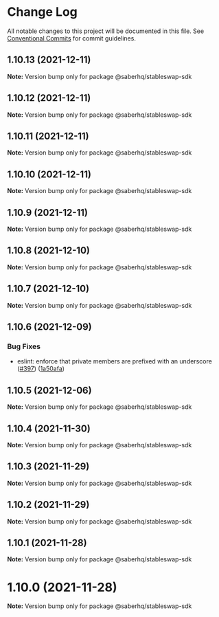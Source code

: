# Change Log

All notable changes to this project will be documented in this file.
See [Conventional Commits](https://conventionalcommits.org) for commit guidelines.

## 1.10.13 (2021-12-11)

**Note:** Version bump only for package @saberhq/stableswap-sdk





## 1.10.12 (2021-12-11)

**Note:** Version bump only for package @saberhq/stableswap-sdk





## 1.10.11 (2021-12-11)

**Note:** Version bump only for package @saberhq/stableswap-sdk





## 1.10.10 (2021-12-11)

**Note:** Version bump only for package @saberhq/stableswap-sdk





## 1.10.9 (2021-12-11)

**Note:** Version bump only for package @saberhq/stableswap-sdk





## 1.10.8 (2021-12-10)

**Note:** Version bump only for package @saberhq/stableswap-sdk





## 1.10.7 (2021-12-10)

**Note:** Version bump only for package @saberhq/stableswap-sdk





## 1.10.6 (2021-12-09)


### Bug Fixes

* eslint: enforce that private members are prefixed with an underscore ([#397](https://github.com/saber-hq/saber-common/issues/397)) ([1a50afa](https://github.com/saber-hq/saber-common/commit/1a50afaf13cb4389ba009fd4bdf206a4db2cad93))





## 1.10.5 (2021-12-06)

**Note:** Version bump only for package @saberhq/stableswap-sdk





## 1.10.4 (2021-11-30)

**Note:** Version bump only for package @saberhq/stableswap-sdk





## 1.10.3 (2021-11-29)

**Note:** Version bump only for package @saberhq/stableswap-sdk





## 1.10.2 (2021-11-29)

**Note:** Version bump only for package @saberhq/stableswap-sdk





## 1.10.1 (2021-11-28)

**Note:** Version bump only for package @saberhq/stableswap-sdk





# 1.10.0 (2021-11-28)

**Note:** Version bump only for package @saberhq/stableswap-sdk
